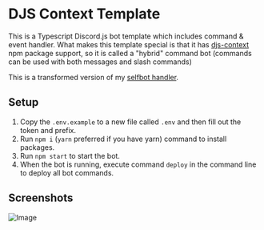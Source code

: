 # DJS Context Template

This is a Typescript Discord.js bot template which includes command & event handler. What makes this template special is that it has [djs-context](https://npm.im/djs-context) npm package support, so it is called a "hybrid" command bot (commands can be used with both messages and slash commands)

This is a transformed version of my [selfbot handler](https://github.com/mallusrgreatv2/ts-selfbot-base).

## Setup

1. Copy the `.env.example` to a new file called `.env` and then fill out the token and prefix.
2. Run `npm i` (`yarn` preferred if you have yarn) command to install packages.
3. Run `npm start` to start the bot.
4. When the bot is running, execute command `deploy` in the command line to deploy all bot commands.

## Screenshots

![Image](https://i.imgur.com/odSJyqG.png)
